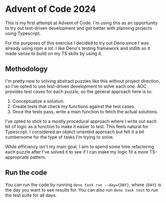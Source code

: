 # Advent of Code 2024

This is my first attempt at Advent of Code. I'm using this as an opportunity to
try out test-driven development and get better with planning projects using
Typescript.

For the purposes of this exercise I decided to try out Deno since I was already
using npm a lot. I like Deno's testing framework and stdlib so it made sense to
build on my TS skills by using it.

## Methodology

I'm pretty new to solving abstract puzzles like this without project direction,
so I've opted to use test-driven development to solve each one. AOC provides
test cases for each puzzle, so the general approach here is to:

1. Conceptualize a solution.
2. Create tests that check my functions against the test cases.
3. Once the tests pass, write a main function to fetch the actual solutions.

I've opted to stick to a mostly procedural approach where I write out each bit
of logic as a function to make it easier to test. This feels natural for
Typescript. I considered an object-oriented approach but felt it a bit
cumbersome for the type of tasks I'm trying to solve.

While efficiency isn't my main goal, I aim to spend some time refactoring each
puzzle after I've solved it to see if I can make my logic fit a more
TS-appropriate pattern.

## Run the code

You can run the code by running `deno task run --day={DAY}`, where `{DAY}` is
the day you want to see results for. You can also run `deno task test` to run
the test suite for all days.

